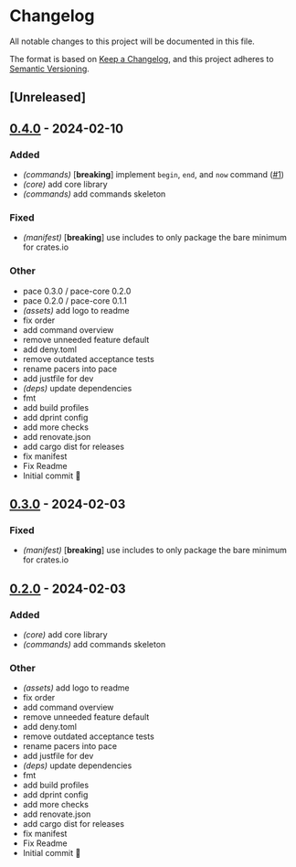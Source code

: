 # Changelog

All notable changes to this project will be documented in this file.

The format is based on [Keep a Changelog](https://keepachangelog.com/en/1.0.0/),
and this project adheres to
[Semantic Versioning](https://semver.org/spec/v2.0.0.html).

## [Unreleased]

## [0.4.0](https://github.com/pace-rs/pace/compare/pace-rs-v0.3.0...pace-rs-v0.4.0) - 2024-02-10

### Added

- *(commands)* [**breaking**] implement `begin`, `end`, and `now` command
  ([#1](https://github.com/pace-rs/pace/pull/1))
- *(core)* add core library
- *(commands)* add commands skeleton

### Fixed

- *(manifest)* [**breaking**] use includes to only package the bare minimum for
  crates.io

### Other

- pace 0.3.0 / pace-core 0.2.0
- pace 0.2.0 / pace-core 0.1.1
- *(assets)* add logo to readme
- fix order
- add command overview
- remove unneeded feature default
- add deny.toml
- remove outdated acceptance tests
- rename pacers into pace
- add justfile for dev
- *(deps)* update dependencies
- fmt
- add build profiles
- add dprint config
- add more checks
- add renovate.json
- add cargo dist for releases
- fix manifest
- Fix Readme
- Initial commit :rocket:

## [0.3.0](https://github.com/pace-rs/pace/compare/pace-rs-v0.2.0...pace-rs-v0.3.0) - 2024-02-03

### Fixed

- *(manifest)* [**breaking**] use includes to only package the bare minimum for
  crates.io

## [0.2.0](https://github.com/pace-rs/pace/compare/pace-rs-v0.1.0...pace-rs-v0.2.0) - 2024-02-03

### Added

- *(core)* add core library
- *(commands)* add commands skeleton

### Other

- *(assets)* add logo to readme
- fix order
- add command overview
- remove unneeded feature default
- add deny.toml
- remove outdated acceptance tests
- rename pacers into pace
- add justfile for dev
- *(deps)* update dependencies
- fmt
- add build profiles
- add dprint config
- add more checks
- add renovate.json
- add cargo dist for releases
- fix manifest
- Fix Readme
- Initial commit :rocket:
